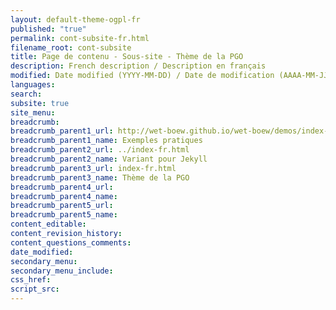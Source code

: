 ```yaml
---
layout: default-theme-ogpl-fr
published: "true"
permalink: cont-subsite-fr.html
filename_root: cont-subsite
title: Page de contenu - Sous-site - Thème de la PGO
description: French description / Description en français
modified: Date modified (YYYY-MM-DD) / Date de modification (AAAA-MM-JJ)
languages:
search:
subsite: true
site_menu:
breadcrumb:
breadcrumb_parent1_url: http://wet-boew.github.io/wet-boew/demos/index-fra.html
breadcrumb_parent1_name: Exemples pratiques
breadcrumb_parent2_url: ../index-fr.html
breadcrumb_parent2_name: Variant pour Jekyll
breadcrumb_parent3_url: index-fr.html
breadcrumb_parent3_name: Thème de la PGO
breadcrumb_parent4_url:
breadcrumb_parent4_name:
breadcrumb_parent5_url:
breadcrumb_parent5_name:
content_editable:
content_revision_history:
content_questions_comments:
date_modified:
secondary_menu:
secondary_menu_include:
css_href:
script_src:
---
```


